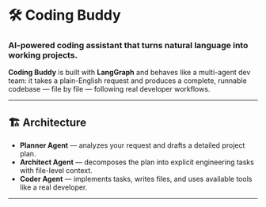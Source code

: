 # 🛠️ Coding Buddy
### AI-powered coding assistant that turns natural language into working projects.

**Coding Buddy** is built with **LangGraph** and behaves like a multi-agent dev team: it takes a plain-English request and produces a complete, runnable codebase — file by file — following real developer workflows.

---

## 🏗️ Architecture
- **Planner Agent** — analyzes your request and drafts a detailed project plan.  
- **Architect Agent** — decomposes the plan into explicit engineering tasks with file-level context.  
- **Coder Agent** — implements tasks, writes files, and uses available tools like a real developer.

---

